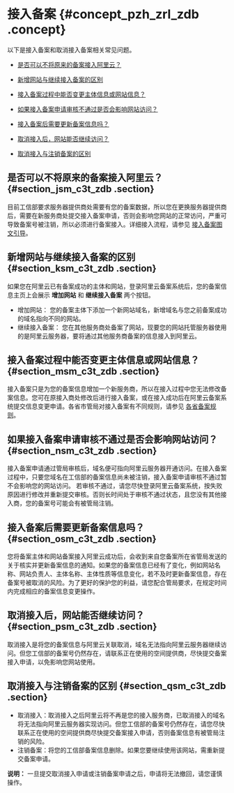 # 接入备案 {#concept_pzh_zrl_zdb .concept}

以下是接入备案和取消接入备案相关常见问题。

-   [是否可以不将原来的备案接入阿里云？](#section_jsm_c3t_zdb)

-   [新增网站与继续接入备案的区别](#section_ksm_c3t_zdb)

-   [接入备案过程中能否变更主体信息或网站信息？](#section_msm_c3t_zdb)

-   [如果接入备案申请审核不通过是否会影响网站访问？](#section_nsm_c3t_zdb)

-   [接入备案后需要更新备案信息吗？](#section_osm_c3t_zdb)

-   [取消接入后，网站能否继续访问？](#section_psm_c3t_zdb)

-   [取消接入与注销备案的区别](#section_qsm_c3t_zdb)


## 是否可以不将原来的备案接入阿里云？ {#section_jsm_c3t_zdb .section}

目前工信部要求服务器提供商处需要有您的备案数据，所以您在更换服务器提供商后，需要在新服务商处提交接入备案申请，否则会影响您网站的正常访问，严重可导致备案号被注销，所以必须进行备案接入。详细接入流程，请参见 [接入备案图文引导](../../../../cn.zh-CN/备案流程/接入备案.md#)。

## 新增网站与继续接入备案的区别 {#section_ksm_c3t_zdb .section}

如果您在阿里云已有备案成功的主体和网站，登录阿里云备案系统后，您的备案信息主页上会展示 **增加网站** 和 **继续接入备案** 两个按钮。

-   增加网站： 您的备案主体下添加一个新网站域名，新增域名与您之前备案成功的域名指向不同的网站。
-   继续接入备案： 您在其他服务商处备案了网站，现要您的网站托管服务器使用的是阿里云服务器，要将通过其他服务商备案的信息接入到阿里云。

## 接入备案过程中能否变更主体信息或网站信息？ {#section_msm_c3t_zdb .section}

接入备案只是为您的备案信息增加一个新服务商，所以在接入过程中您无法修改备案信息。您可在原接入商处修改后进行接入备案，或在接入成功后在阿里云备案系统提交信息变更申请。各省市管局对接入备案有不同规则，请参见 [各省备案规则](../../../../cn.zh-CN/管局规则/各地区管局备案规则.md)。

## 如果接入备案申请审核不通过是否会影响网站访问？ {#section_nsm_c3t_zdb .section}

接入备案申请通过管局审核后，域名便可指向阿里云服务器开通访问。在接入备案过程中，只要您域名在工信部的备案信息尚未被注销，接入备案申请审核不通过暂不会影响您的网站访问。 若审核不通过，请您尽快登录阿里云备案系统，按失败原因进行修改并重新提交审核。否则长时间处于审核不通过状态，且您没有其他接入商，您的备案号可能会有被管局注销。

## 接入备案后需要更新备案信息吗？ {#section_osm_c3t_zdb .section}

您将备案主体和网站备案接入阿里云成功后，会收到来自您备案所在省管局发送的关于核实并更新备案信息的通知。如果您的备案信息已经有了变化，例如网站名称、网站负责人、主体名称、主体性质等信息变化，若不及时更新备案信息，存在备案号被取消的风险。为了更好的保护您的利益，请您配合管局要求，在规定时间内完成相应的备案信息变更操作。

## 取消接入后，网站能否继续访问？ {#section_psm_c3t_zdb .section}

取消接入是将您的备案信息与阿里云关联取消，域名无法指向阿里云服务器继续访问。但您工信部的备案号仍然存在，请联系正在使用的空间提供商，尽快提交备案接入申请，以免影响您网站使用。

## 取消接入与注销备案的区别 {#section_qsm_c3t_zdb .section}

-   取消接入：取消接入之后阿里云将不再是您的接入服务商，已取消接入的域名将无法指向阿里云服务器实现访问。但您工信部的备案号仍然存在，请您尽快联系正在使用的空间提供商尽快提交备案接入申请，否则备案信息有被管局注销的风险。
-   注销备案：将您的工信部备案信息删除。如果您要继续使用该网站，需重新提交备案申请。

**说明：** 一旦提交取消接入申请或注销备案申请之后，申请将无法撤回，请您谨慎操作。


